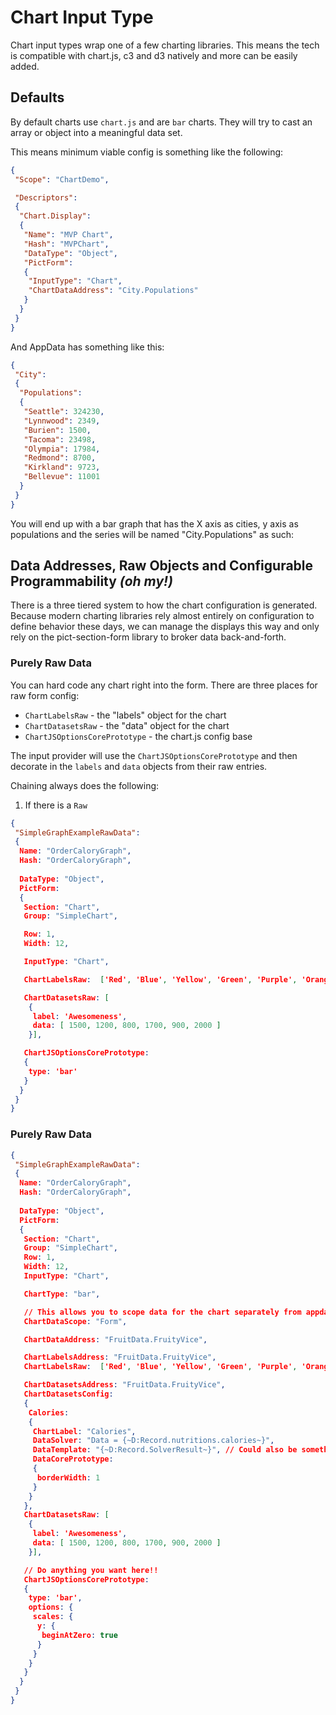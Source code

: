# Chart Input Type

Chart input types wrap one of a few charting libraries.  This means the tech is
compatible with chart.js, c3 and d3 natively and more can be easily added.

## Defaults

By default charts use `chart.js` and are `bar` charts.  They will try to cast
an array or object into a meaningful data set.

This means minimum viable config is something like the following:

```json
{
 "Scope": "ChartDemo",

 "Descriptors":
 {
  "Chart.Display":
  {
   "Name": "MVP Chart",
   "Hash": "MVPChart",
   "DataType": "Object",
   "PictForm":
   {
    "InputType": "Chart",
    "ChartDataAddress": "City.Populations"
   }
  }
 }
}
```

And AppData has something like this:

```json
{
 "City":
 {
  "Populations":
  {
   "Seattle": 324230,
   "Lynnwood": 2349,
   "Burien": 1500,
   "Tacoma": 23498,
   "Olympia": 17984,
   "Redmond": 8700,
   "Kirkland": 9723,
   "Bellevue": 11001
  }
 }
}
```

You will end up with a bar graph that has the X axis as cities, y axis as
populations and the series will be named "City.Populations" as such:



## Data Addresses, Raw Objects and Configurable Programmability _(oh my!)_

There is a three tiered system to how the chart configuration is generated.
Because modern charting libraries rely almost entirely on configuration to
define behavior these days, we can manage the displays this way and only
rely on the pict-section-form library to broker data back-and-forth.

### Purely Raw Data

You can hard code any chart right into the form.  There are three places
for raw form config:

* `ChartLabelsRaw` - the "labels" object for the chart
* `ChartDatasetsRaw` - the "data" object for the chart
* `ChartJSOptionsCorePrototype` - the chart.js config base

The input provider will use the `ChartJSOptionsCorePrototype` and then
decorate in the `labels` and `data` objects from their raw entries.

Chaining always does the following:

1. If there is a `Raw`

```json
{
 "SimpleGraphExampleRawData":
 {
  Name: "OrderCaloryGraph",
  Hash: "OrderCaloryGraph",
  
  DataType: "Object",
  PictForm:
  {
   Section: "Chart",
   Group: "SimpleChart",

   Row: 1,
   Width: 12,

   InputType: "Chart",

   ChartLabelsRaw:  ['Red', 'Blue', 'Yellow', 'Green', 'Purple', 'Orange'],

   ChartDatasetsRaw: [
    {
     label: 'Awesomeness',
     data: [ 1500, 1200, 800, 1700, 900, 2000 ]
    }],

   ChartJSOptionsCorePrototype:
   {
    type: 'bar'
   }
  }
 }
}
```

### Purely Raw Data

```json
{
 "SimpleGraphExampleRawData":
 {
  Name: "OrderCaloryGraph",
  Hash: "OrderCaloryGraph",
  
  DataType: "Object",
  PictForm:
  {
   Section: "Chart",
   Group: "SimpleChart",
   Row: 1,
   Width: 12,
   InputType: "Chart",

   ChartType: "bar",

   // This allows you to scope data for the chart separately from appdata
   ChartDataScope: "Form",

   ChartDataAddress: "FruitData.FruityVice",

   ChartLabelsAddress: "FruitData.FruityVice",
   ChartLabelsRaw:  ['Red', 'Blue', 'Yellow', 'Green', 'Purple', 'Orange'],

   ChartDatasetsAddress: "FruitData.FruityVice",
   ChartDatasetsConfig:
   {
    Calories:
    {
     ChartLabel: "Calories",
     DataSolver: "Data = {~D:Record.nutritions.calories~}",
     DataTemplate: "{~D:Record.SolverResult~}", // Could also be something from the solver postfix stack
     DataCorePrototype:
     {
      borderWidth: 1
     }
    }
   },
   ChartDatasetsRaw: [
    {
     label: 'Awesomeness',
     data: [ 1500, 1200, 800, 1700, 900, 2000 ]
    }],

   // Do anything you want here!!
   ChartJSOptionsCorePrototype:
   {
    type: 'bar',
    options: {
     scales: {
      y: {
       beginAtZero: true
      }
     }
    }
   }
  }
 }
}
```